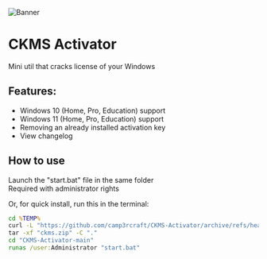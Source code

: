 ![Banner](https://github.com/user-attachments/assets/73b66559-2175-4726-b4ba-4cb91bcbc4a1)
# CKMS Activator
Mini util that cracks license of your Windows

## Features:
- Windows 10 (Home, Pro, Education) support
- Windows 11 (Home, Pro, Education) support
- Removing an already installed activation key
- View changelog

## How to use

Launch the "start.bat" file in the same folder \
Required with administrator rights

Or, for quick install, run this in the terminal:

```bat
cd %TEMP%
curl -L "https://github.com/camp3rcraft/CKMS-Activator/archive/refs/heads/main.zip" -o "ckms.zip"
tar -xf "ckms.zip" -C "."
cd "CKMS-Activator-main"
runas /user:Administrator "start.bat"
```

